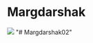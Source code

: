 # Margdarshak 
<img src="https://github.com/user-attachments/assets/2b7bc58d-10e7-43f2-a1d3-bf1efd9b1c00">
"# Margdarshak02" 
